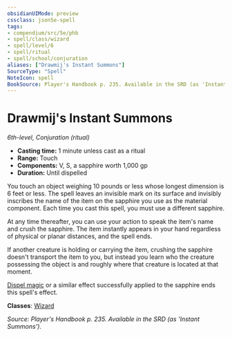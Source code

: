 ```yaml
---
obsidianUIMode: preview
cssclass: json5e-spell
tags:
- compendium/src/5e/phb
- spell/class/wizard
- spell/level/6
- spell/ritual
- spell/school/conjuration
aliases: ["Drawmij's Instant Summons"]
SourceType: "Spell"
NoteIcon: spell
BookSource: Player's Handbook p. 235. Available in the SRD (as 'Instant Summons').
---
```

# Drawmij's Instant Summons
*6th-level, Conjuration (ritual)*  

- **Casting time:** 1 minute unless cast as a ritual
- **Range:** Touch
- **Components:** V, S, a sapphire worth 1,000 gp
- **Duration:** Until dispelled

You touch an object weighing 10 pounds or less whose longest dimension is 6 feet or less. The spell leaves an invisible mark on its surface and invisibly inscribes the name of the item on the sapphire you use as the material component. Each time you cast this spell, you must use a different sapphire.

At any time thereafter, you can use your action to speak the item's name and crush the sapphire. The item instantly appears in your hand regardless of physical or planar distances, and the spell ends.

If another creature is holding or carrying the item, crushing the sapphire doesn't transport the item to you, but instead you learn who the creature possessing the object is and roughly where that creature is located at that moment.

[Dispel magic](/3-Mechanics/CLI/spells/dispel-magic.md) or a similar effect successfully applied to the sapphire ends this spell's effect.

**Classes**: [Wizard](/3-Mechanics/CLI/classes/wizard.md)

*Source: Player's Handbook p. 235. Available in the SRD (as 'Instant Summons').*